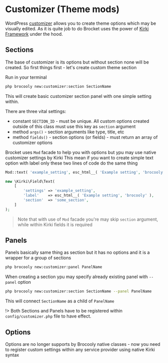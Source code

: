 # Customizer (Theme mods)

WordPress [customizer](https://codex.wordpress.org/Theme_Customization_API) allows you to create theme options which may be visually edited. As it is quite job to do Brocket uses the power of [Kirki Framework](https://kirki.org) under the hood. 

## Sections

The base of customizer is its options but without section none will be created. So first things first - let's create custom theme section

Run in your terminal

```sh
php brocooly new:customizer:section SectionName
```

This will create basic customizer section panel with one simple setting within.

There are three vital settings:

- constant `SECTION_ID` - must be unique. All custom options created outside of this class must use this key as `section` argument
- method `args()` - section arguments like type, title, etc
- method `fields()` - section options (or fields) - must return an array of customizer options

Brocket uses `Mod` facade to help you with options but ypu may use native customizer settings by Kirki This mean if you want to create simple text option with label only these two lines of code do the same thing

```php
Mod::text( 'example_setting', esc_html__( 'Example setting', 'brocooly' ) )

new \Kirki\Field\Text(
	[
		'settings' => 'example_setting',
		'label'    => esc_html__( 'Example setting', 'brocooly' ),
		'section'  => 'some_section',
	]
);
```

> Note that with use of `Mod` facade you're may skip `section` argument, while within Kirki fields it is required

## Panels

Panels basically same thing as section but it has no options and it is a wrapper for a group of sections

```sh
php brocooly new:customizer:panel PanelName
```

When creating a section ypu may specify already existing panel with `--panel` option

```sh
php brocooly new:customizer:section SectionName --panel PanelName
```

This will connect `SectionName` as a child of `PanelName`

!> Both Sections and Panels have to be registered within `config/customizer.php` file to have effect.

## Options

Options are no longer supports by Brocooly native classes - now you need to register custom settings within any service provider using native Kirki syntax